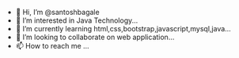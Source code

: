 - 👋 Hi, I’m @santoshbagale
- 👀 I’m interested in Java Technology...
- 🌱 I’m currently learning html,css,bootstrap,javascript,mysql,java...
- 💞️ I’m looking to collaborate on web application...
- 📫 How to reach me ...

<!---
santoshbagale/santoshbagale is a ✨ special ✨ repository because its `README.md` (this file) appears on your GitHub profile.
You can click the Preview link to take a look at your changes.
--->
